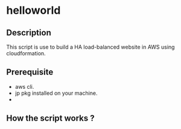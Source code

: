 # helloworld


## Description
This script is use to build a HA load-balanced website in AWS using cloudformation.

## Prerequisite
- aws cli.
- jp pkg installed on your machine.
- 
## How the script works ?



